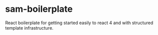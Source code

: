 # sam-boilerplate

React boilerplate for getting started easily to react 4 and with structured template infrastructure.